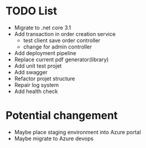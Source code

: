 # TODO List
- Migrate to .net core 3.1
- Add transaction in order creation service
    - test client save order controller 
    - change for admin controller 
- Add deployment pipeline
- Replace current pdf generator(library)
- Add unit test projet
- Add swagger
- Refactor projet structure
- Repair log system
- Add health check

# Potential changement
- Maybe place staging environment into Azure portal
- Maybe migrate to Azure devops